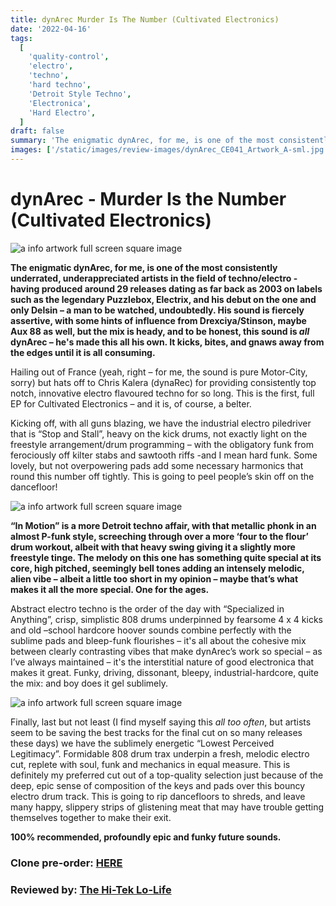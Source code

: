 ```yaml
---
title: dynArec Murder Is The Number (Cultivated Electronics)
date: '2022-04-16'
tags:
  [
    'quality-control',
    'electro',
    'techno',
    'hard techno',
    'Detroit Style Techno',
    'Electronica',
    'Hard Electro',
  ]
draft: false
summary: 'The enigmatic dynArec, for me, is one of the most consistently underrated, underappreciated artists in the field of techno/electro - having produced around 29 releases dating as far back as 2003 on labels such as the legendary Puzzlebox, Electrix, and his debut on the one and only Delsin – a man to be watched, undoubtedly.'
images: ['/static/images/review-images/dynArec_CE041_Artwork_A-sml.jpg']
---
```


# dynArec - Murder Is the Number (Cultivated Electronics)

<div className="my-1 px-2 phone: w-full desktop: overflow-hidden xl:my-1 xl:px-2 xl:w-1/2">
  <Image
    alt="a info artwork full screen square image"
    src="/static/images/review-images/dynArec_CE041_Artwork_B-sml.jpg"
    width={700}
    height={700}
   />
</div>

**The enigmatic dynArec, for me, is one of the most consistently underrated, underappreciated artists in the field of techno/electro - having produced around 29 releases dating as far back as 2003 on labels such as the legendary Puzzlebox, Electrix, and his debut on the one and only Delsin – a man to be watched, undoubtedly. His sound is fiercely assertive, with some hints of influence from Drexciya/Stinson, maybe Aux 88 as well, but the mix is heady, and to be honest, this sound is _all_ dynArec – he's made this all his own. It kicks, bites, and gnaws away from the edges until it is all consuming.**

Hailing out of France (yeah, right – for me, the sound is pure Motor-City, sorry) but hats off to Chris Kalera (dynaRec) for providing consistently top notch, innovative electro flavoured techno for so long. This is the first, full EP for Cultivated Electronics – and it is, of course, a belter.

Kicking off, with all guns blazing, we have the industrial electro piledriver that is “Stop and Stall”, heavy on the kick drums, not exactly light on the freestyle arrangement/drum programming – with the obligatory funk from ferociously off kilter stabs and sawtooth riffs -and I mean hard funk. Some lovely, but not overpowering pads add some necessary harmonics that round this number off tightly. This is going to peel people’s skin off on the dancefloor!

 <div className="my-1 px-2 phone: w-full desktop: overflow-hidden xl:my-1 xl:px-2 xl:w-1/2">
  <Image
    alt="a info artwork full screen square image"
    src="/static/images/review-images/dynArec_CE041_Artwork_A-sml.jpg"
    width={700}
    height={700}
   />
</div>

**“In Motion” is a more Detroit techno affair, with that metallic phonk in an almost P-funk style, screeching through over a more ‘four to the flour’ drum workout, albeit with that heavy swing giving it a slightly more freestyle tinge. The melody on this one has something quite special at its core, high pitched, seemingly bell tones adding an intensely melodic, alien vibe – albeit a little too short in my opinion – maybe that’s what makes it all the more special. One for the ages.**

Abstract electro techno is the order of the day with “Specialized in Anything”, crisp, simplistic 808 drums underpinned by fearsome 4 x 4 kicks and old –school hardcore hoover sounds combine perfectly with the sublime pads and bleep-funk flourishes – it's all about the cohesive mix between clearly contrasting vibes that make dynArec’s work so special – as I’ve always maintained – it's the interstitial nature of good electronica that makes it great. Funky, driving, dissonant, bleepy, industrial-hardcore, quite the mix: and boy does it gel sublimely.

<div className="my-1 px-2 phone: w-full desktop: overflow-hidden xl:my-1 xl:px-2 xl:w-1/2">
  <Image
    alt="a info artwork full screen square image"
    src="/static/images/review-images/dynarec-sml.jpg"
    width={700}
    height={465}
   />
</div>

Finally, last but not least (I find myself saying this _all too often_, but artists seem to be saving the best tracks for the final cut on so many releases these days) we have the sublimely energetic “Lowest Perceived Legitimacy”. Formidable 808 drum trax underpin a fresh, melodic electro cut, replete with soul, funk and mechanics in equal measure. This is definitely my preferred cut out of a top-quality selection just because of the deep, epic sense of composition of the keys and pads over this bouncy electro drum track. This is going to rip dancefloors to shreds, and leave many happy, slippery strips of glistening meat that may have trouble getting themselves together to make their exit.

**100% recommended, profoundly epic and funky future sounds.**

### Clone pre-order: [HERE](https://clone.nl//item68646.html)

### Reviewed by: [The Hi-Tek Lo-Life](https://www.facebook.com/HighestTek)
